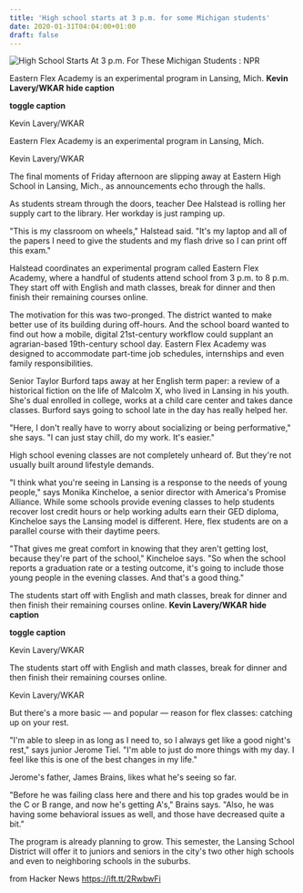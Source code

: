```yaml
---
title: 'High school starts at 3 p.m. for some Michigan students'
date: 2020-01-31T04:04:00+01:00
draft: false
---
```


![](https://media.npr.org/assets/img/2020/01/24/flex-2_wide-88ca0ba16e3aa0014efb79746e67627a26ec3e14.jpg?s=1400 "High School Starts At 3 p.m. For These Michigan Students : NPR")  

Eastern Flex Academy is an experimental program in Lansing, Mich. **Kevin Lavery/WKAR** **hide caption**

**toggle caption**

Kevin Lavery/WKAR

Eastern Flex Academy is an experimental program in Lansing, Mich.

Kevin Lavery/WKAR

The final moments of Friday afternoon are slipping away at Eastern High School in Lansing, Mich., as announcements echo through the halls.

As students stream through the doors, teacher Dee Halstead is rolling her supply cart to the library. Her workday is just ramping up.

"This is my classroom on wheels," Halstead said. "It's my laptop and all of the papers I need to give the students and my flash drive so I can print off this exam."

Halstead coordinates an experimental program called Eastern Flex Academy, where a handful of students attend school from 3 p.m. to 8 p.m. They start off with English and math classes, break for dinner and then finish their remaining courses online.

The motivation for this was two-pronged. The district wanted to make better use of its building during off-hours. And the school board wanted to find out how a mobile, digital 21st-century workflow could supplant an agrarian-based 19th-century school day. Eastern Flex Academy was designed to accommodate part-time job schedules, internships and even family responsibilities.

Senior Taylor Burford taps away at her English term paper: a review of a historical fiction on the life of Malcolm X, who lived in Lansing in his youth. She's dual enrolled in college, works at a child care center and takes dance classes. Burford says going to school late in the day has really helped her.

"Here, I don't really have to worry about socializing or being performative," she says. "I can just stay chill, do my work. It's easier."

High school evening classes are not completely unheard of. But they're not usually built around lifestyle demands.

"I think what you're seeing in Lansing is a response to the needs of young people," says Monika Kincheloe, a senior director with America's Promise Alliance. While some schools provide evening classes to help students recover lost credit hours or help working adults earn their GED diploma, Kincheloe says the Lansing model is different. Here, flex students are on a parallel course with their daytime peers.

"That gives me great comfort in knowing that they aren't getting lost, because they're part of the school," Kincheloe says. "So when the school reports a graduation rate or a testing outcome, it's going to include those young people in the evening classes. And that's a good thing."

The students start off with English and math classes, break for dinner and then finish their remaining courses online. **Kevin Lavery/WKAR** **hide caption**

**toggle caption**

Kevin Lavery/WKAR

The students start off with English and math classes, break for dinner and then finish their remaining courses online.

Kevin Lavery/WKAR

But there's a more basic — and popular — reason for flex classes: catching up on your rest.

"I'm able to sleep in as long as I need to, so I always get like a good night's rest," says junior Jerome Tiel. "I'm able to just do more things with my day. I feel like this is one of the best changes in my life."

Jerome's father, James Brains, likes what he's seeing so far.

"Before he was failing class here and there and his top grades would be in the C or B range, and now he's getting A's," Brains says. "Also, he was having some behavioral issues as well, and those have decreased quite a bit."

The program is already planning to grow. This semester, the Lansing School District will offer it to juniors and seniors in the city's two other high schools and even to neighboring schools in the suburbs.

  
  
from Hacker News https://ift.tt/2RwbwFi